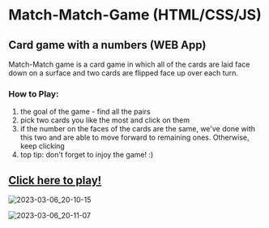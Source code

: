 # Match-Match-Game (HTML/CSS/JS)
## Card game with a numbers (WEB App)
Match-Match game is a card game in which all of the cards are laid face down on a surface and two cards are flipped face up over each turn. 
### How to Play:
1. the goal of the game - find all the pairs
2. pick two cards you like the most and click on them
3. if the number on the faces of the cards are the same, we've done with this two and are able to move forward to remaining ones. Otherwise, keep clicking
4. top tip: don't forget to injoy the game! :)


## [Click here to play!](https://sergeim63.github.io/Match-Match-Game/)

![2023-03-06_20-10-15](https://user-images.githubusercontent.com/61053189/223167006-79544105-44be-4255-8bc7-3d8368290a66.png)

![2023-03-06_20-11-07](https://user-images.githubusercontent.com/61053189/223167036-ad487102-faa9-4855-9205-c8b78b8dbfc8.png)
